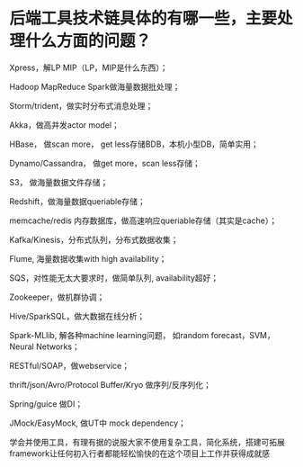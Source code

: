 # 后端工具技术链具体的有哪一些，主要处理什么方面的问题？

Xpress，解LP MIP（LP，MIP是什么东西）；

Hadoop MapReduce Spark做海量数据批处理；

Storm/trident，做实时分布式消息处理；

Akka，做高并发actor model；

HBase， 做scan more， get less存储BDB，本机小型DB，简单实用；

Dynamo/Cassandra， 做get more，scan less存储；

S3， 做海量数据文件存储；

Redshift，做海量数据queriable存储；

memcache/redis 内存数据库，做高速响应queriable存储（其实是cache）；

Kafka/Kinesis，分布式队列，分布式数据收集；

Flume, 海量数据收集with high availability；

SQS，对性能无太大要求时，做简单队列, availability超好；

Zookeeper，做机群协调；

Hive/SparkSQL，做大数据在线分析；

Spark-MLlib, 解各种machine learning问题， 如random forecast，SVM，Neural Networks；

RESTful/SOAP，做webservice；

thrift/json/Avro/Protocol Buffer/Kryo 做序列/反序列化；

Spring/guice  做DI；

JMock/EasyMock,  做UT中 mock dependency；

学会并使用工具，有理有据的说服大家不使用复杂工具，简化系统，搭建可拓展framework让任何初入行者都能轻松愉快的在这个项目上工作并获得成就感
